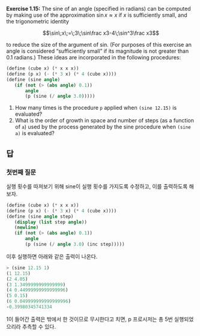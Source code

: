 **Exercise 1.15:** The sine of an angle (specified in radians) can be computed by making use of the approximation ${\sin x\approx x}$ if $x$ is sufficiently small, and the trigonometric identity

$$\sin\;x\;=\;3\;\sin\frac x3-4\;\sin^3\frac x3$$

to reduce the size of the argument of sin. (For purposes of this exercise an angle is considered “sufficiently small” if its magnitude is not greater than 0.1 radians.) These ideas are incorporated in the following procedures:

```scheme
(define (cube x) (* x x x))
(define (p x) (- (* 3 x) (* 4 (cube x))))
(define (sine angle)
   (if (not (> (abs angle) 0.1))
       angle
       (p (sine (/ angle 3.0)))))
```

1. How many times is the procedure `p` applied when `(sine 12.15)` is evaluated?
2. What is the order of growth in space and number of steps (as a function of `a`) used by the process generated by the sine procedure when `(sine a)` is evaluated?

## 답

### 첫번째 질문

실행 횟수를 따져보기 위해 sine이 실행 횟수를 가지도록 수정하고, 이를 출력하도록 해 보자.

```scheme
(define (cube x) (* x x x))
(define (p x) (- (* 3 x) (* 4 (cube x))))
(define (sine angle step)
   (display (list step angle))
   (newline)
   (if (not (> (abs angle) 0.1))
       angle
       (p (sine (/ angle 3.0) (inc step)))))
```

이후 실행하면 아래와 같은 출력이 나온다.

```scheme
> (sine 12.15 1)
(1 12.15)
(2 4.05)
(3 1.3499999999999999)
(4 0.44999999999999996)
(5 0.15)
(6 0.049999999999999996)
-0.39980345741334
```

1이 들어간 출력은 밖에서 한 것이므로 무시한다고 치면, p 프로시저는 총 5번 실행되었으리라 추측할 수 있다.
